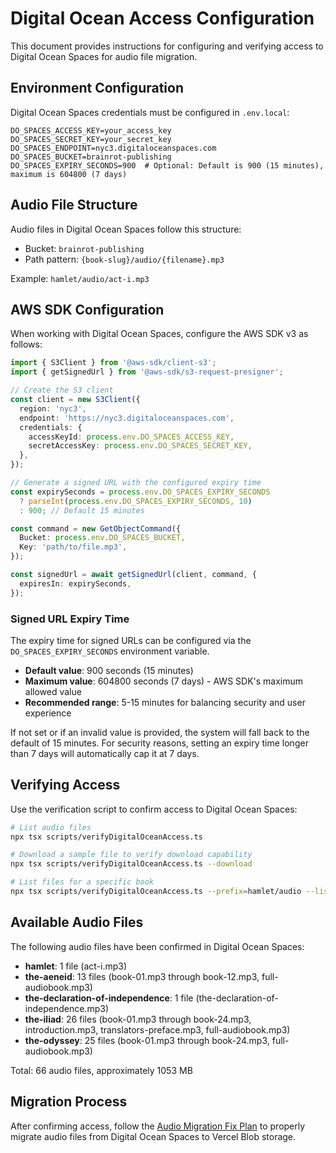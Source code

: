 # Digital Ocean Access Configuration

This document provides instructions for configuring and verifying access to Digital Ocean Spaces for audio file migration.

## Environment Configuration

Digital Ocean Spaces credentials must be configured in `.env.local`:

```
DO_SPACES_ACCESS_KEY=your_access_key
DO_SPACES_SECRET_KEY=your_secret_key
DO_SPACES_ENDPOINT=nyc3.digitaloceanspaces.com
DO_SPACES_BUCKET=brainrot-publishing
DO_SPACES_EXPIRY_SECONDS=900  # Optional: Default is 900 (15 minutes), maximum is 604800 (7 days)
```

## Audio File Structure

Audio files in Digital Ocean Spaces follow this structure:

- Bucket: `brainrot-publishing`
- Path pattern: `{book-slug}/audio/{filename}.mp3`

Example: `hamlet/audio/act-i.mp3`

## AWS SDK Configuration

When working with Digital Ocean Spaces, configure the AWS SDK v3 as follows:

```typescript
import { S3Client } from '@aws-sdk/client-s3';
import { getSignedUrl } from '@aws-sdk/s3-request-presigner';

// Create the S3 client
const client = new S3Client({
  region: 'nyc3',
  endpoint: 'https://nyc3.digitaloceanspaces.com',
  credentials: {
    accessKeyId: process.env.DO_SPACES_ACCESS_KEY,
    secretAccessKey: process.env.DO_SPACES_SECRET_KEY,
  },
});

// Generate a signed URL with the configured expiry time
const expirySeconds = process.env.DO_SPACES_EXPIRY_SECONDS
  ? parseInt(process.env.DO_SPACES_EXPIRY_SECONDS, 10)
  : 900; // Default 15 minutes

const command = new GetObjectCommand({
  Bucket: process.env.DO_SPACES_BUCKET,
  Key: 'path/to/file.mp3',
});

const signedUrl = await getSignedUrl(client, command, {
  expiresIn: expirySeconds,
});
```

### Signed URL Expiry Time

The expiry time for signed URLs can be configured via the `DO_SPACES_EXPIRY_SECONDS` environment variable.

- **Default value**: 900 seconds (15 minutes)
- **Maximum value**: 604800 seconds (7 days) - AWS SDK's maximum allowed value
- **Recommended range**: 5-15 minutes for balancing security and user experience

If not set or if an invalid value is provided, the system will fall back to the default of 15 minutes. For security reasons, setting an expiry time longer than 7 days will automatically cap it at 7 days.

## Verifying Access

Use the verification script to confirm access to Digital Ocean Spaces:

```bash
# List audio files
npx tsx scripts/verifyDigitalOceanAccess.ts

# Download a sample file to verify download capability
npx tsx scripts/verifyDigitalOceanAccess.ts --download

# List files for a specific book
npx tsx scripts/verifyDigitalOceanAccess.ts --prefix=hamlet/audio --list-all
```

## Available Audio Files

The following audio files have been confirmed in Digital Ocean Spaces:

- **hamlet**: 1 file (act-i.mp3)
- **the-aeneid**: 13 files (book-01.mp3 through book-12.mp3, full-audiobook.mp3)
- **the-declaration-of-independence**: 1 file (the-declaration-of-independence.mp3)
- **the-iliad**: 26 files (book-01.mp3 through book-24.mp3, introduction.mp3, translators-preface.mp3, full-audiobook.mp3)
- **the-odyssey**: 25 files (book-01.mp3 through book-24.mp3, full-audiobook.mp3)

Total: 66 audio files, approximately 1053 MB

## Migration Process

After confirming access, follow the [Audio Migration Fix Plan](../AUDIO-FIX-PLAN.md) to properly migrate audio files from Digital Ocean Spaces to Vercel Blob storage.
